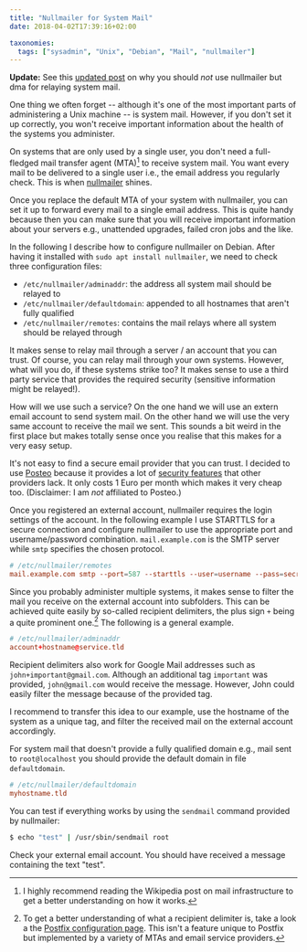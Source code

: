```yaml
---
title: "Nullmailer for System Mail"
date: 2018-04-02T17:39:16+02:00

taxonomies:
  tags: ["sysadmin", "Unix", "Debian", "Mail", "nullmailer"]
---
```


**Update:** See this [updated
post](posts/2018-04-08-from-nullmailer-to-dma.md) on why you should *not*
use nullmailer but dma for relaying system mail.

<!-- more -->

One thing we often forget -- although it's one of the most important parts of
administering a Unix machine -- is system mail. However, if you don't set it up
correctly, you won't receive important information about the health of the
systems you administer.

On systems that are only used by a single user, you don't need a full-fledged
mail transfer agent (MTA)[^MTA] to receive system mail. You want every mail to
be delivered to a single user i.e., the email address you regularly check. This
is when [nullmailer](http://untroubled.org/nullmailer/) shines.

Once you replace the default MTA of your system with nullmailer, you can set it
up to forward every mail to a single email address. This is quite handy because
then you can make sure that you will receive important information about your
servers e.g., unattended upgrades, failed cron jobs and the like.

In the following I describe how to configure nullmailer on Debian. After having
it installed with `sudo apt install nullmailer`, we need to check three
configuration files:

* `/etc/nullmailer/adminaddr`: the address all system mail should be relayed to
* `/etc/nullmailer/defaultdomain`: appended to all hostnames that aren't fully
  qualified
* `/etc/nullmailer/remotes`: contains the mail relays where all system should be
  relayed through

It makes sense to relay mail through a server / an account that you can trust.
Of course, you can relay mail through your own systems. However, what will you
do, if these systems strike too? It makes sense to use a third party service
that provides the required security (sensitive information might be relayed!).

How will we use such a service? On the one hand we will use an extern email
account to send system mail. On the other hand we will use the very same account
to receive the mail we sent. This sounds a bit weird in the first place but
makes totally sense once you realise that this makes for a very easy setup.

It's not easy to find a secure email provider that you can trust. I decided to
use [Posteo](https://www.posteo.de) because it provides a lot of [security
features](https://posteo.de/en/site/features#featuresprivacy) that other
providers lack. It only costs 1 Euro per month which makes it very cheap too.
(Disclaimer: I am *not* affiliated to Posteo.)

Once you registered an external account, nullmailer requires the login settings
of the account. In the following example I use STARTTLS for a secure connection
and configure nullmailer to use the appropriate port and username/password
combination. `mail.example.com` is the SMTP server while `smtp` specifies the
chosen protocol.

```conf
# /etc/nullmailer/remotes
mail.example.com smtp --port=587 --starttls --user=username --pass=secret
```

Since you probably administer multiple systems, it makes sense to filter the
mail you receive on the external account into subfolders. This can be achieved
quite easily by so-called recipient delimiters, the plus sign `+` being a quite
prominent one.[^recipient-delimiter] The following is a general example.

```conf
# /etc/nullmailer/adminaddr
account+hostname@service.tld
```

Recipient delimiters also work for Google Mail addresses such as
`john+important@gmail.com`. Although an additional tag `important` was provided,
`john@gmail.com` would receive the message. However, John could easily filter
the message because of the provided tag.

I recommend to transfer this idea to our example, use the hostname of the system
as a unique tag, and filter the received mail on the external account accordingly.

For system mail that doesn't provide a fully qualified domain e.g., mail sent to
`root@localhost` you should provide the default domain in file `defaultdomain`.

```conf
# /etc/nullmailer/defaultdomain
myhostname.tld
```

You can test if everything works by using the `sendmail` command provided by nullmailer:

```sh
$ echo "test" | /usr/sbin/sendmail root
```

Check your external email account. You should have received a message containing
the text "test".

[^MTA]: I highly recommend reading the Wikipedia post on mail infrastructure to get a better understanding on how it works.

[^recipient-delimiter]: To get a better understanding of what a recipient delimiter is, take a look a the [Postfix configuration page](http://www.postfix.org/postconf.5.html#recipient_delimiter). This isn't a feature unique to Postfix but implemented by a variety of MTAs and email service providers.
